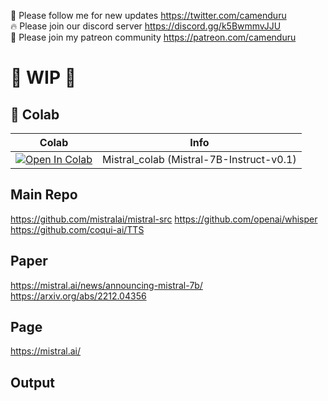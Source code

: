 🐣 Please follow me for new updates https://twitter.com/camenduru <br />
🔥 Please join our discord server https://discord.gg/k5BwmmvJJU <br />
🥳 Please join my patreon community https://patreon.com/camenduru <br />

# 🚦 WIP 🚦

## 🦒 Colab

| Colab | Info
| --- | --- |
[![Open In Colab](https://colab.research.google.com/assets/colab-badge.svg)](https://colab.research.google.com/github/camenduru/Mistral-colab/blob/main/Mistral_colab.ipynb) | Mistral_colab (Mistral-7B-Instruct-v0.1)

## Main Repo
https://github.com/mistralai/mistral-src
https://github.com/openai/whisper
https://github.com/coqui-ai/TTS

## Paper
https://mistral.ai/news/announcing-mistral-7b/
https://arxiv.org/abs/2212.04356

## Page
https://mistral.ai/

## Output

